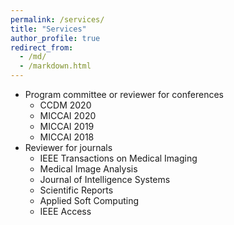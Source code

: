 ```yaml
---
permalink: /services/
title: "Services"
author_profile: true
redirect_from: 
  - /md/
  - /markdown.html
---
```


* Program committee or reviewer for conferences
  * CCDM 2020
  * MICCAI 2020
  *	MICCAI 2019
  * MICCAI 2018
* Reviewer for journals
  * IEEE Transactions on Medical Imaging
  * Medical Image Analysis
  * Journal of Intelligence Systems
  * Scientific Reports
  * Applied Soft Computing
  * IEEE Access
